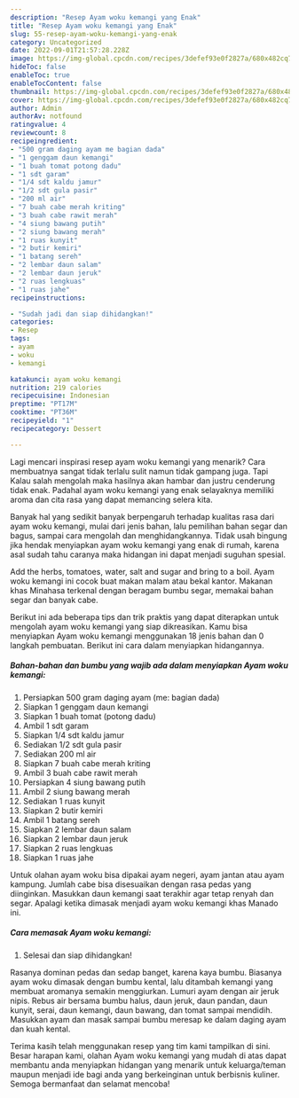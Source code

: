 ```yaml
---
description: "Resep Ayam woku kemangi yang Enak"
title: "Resep Ayam woku kemangi yang Enak"
slug: 55-resep-ayam-woku-kemangi-yang-enak
category: Uncategorized
date: 2022-09-01T21:57:28.228Z
image: https://img-global.cpcdn.com/recipes/3defef93e0f2827a/680x482cq70/ayam-woku-kemangi-foto-resep-utama.jpg
hideToc: false
enableToc: true
enableTocContent: false
thumbnail: https://img-global.cpcdn.com/recipes/3defef93e0f2827a/680x482cq70/ayam-woku-kemangi-foto-resep-utama.jpg
cover: https://img-global.cpcdn.com/recipes/3defef93e0f2827a/680x482cq70/ayam-woku-kemangi-foto-resep-utama.jpg
author: Admin
authorAv: notfound
ratingvalue: 4
reviewcount: 8
recipeingredient:
- "500 gram daging ayam me bagian dada"
- "1 genggam daun kemangi"
- "1 buah tomat potong dadu"
- "1 sdt garam"
- "1/4 sdt kaldu jamur"
- "1/2 sdt gula pasir"
- "200 ml air"
- "7 buah cabe merah kriting"
- "3 buah cabe rawit merah"
- "4 siung bawang putih"
- "2 siung bawang merah"
- "1 ruas kunyit"
- "2 butir kemiri"
- "1 batang sereh"
- "2 lembar daun salam"
- "2 lembar daun jeruk"
- "2 ruas lengkuas"
- "1 ruas jahe"
recipeinstructions:

- "Sudah jadi dan siap dihidangkan!"
categories:
- Resep
tags:
- ayam
- woku
- kemangi

katakunci: ayam woku kemangi 
nutrition: 219 calories
recipecuisine: Indonesian
preptime: "PT17M"
cooktime: "PT36M"
recipeyield: "1"
recipecategory: Dessert

---
```



Lagi mencari inspirasi resep ayam woku kemangi yang menarik? Cara membuatnya sangat tidak terlalu sulit namun tidak gampang juga. Tapi Kalau salah mengolah maka hasilnya akan hambar dan justru cenderung tidak enak. Padahal ayam woku kemangi yang enak selayaknya memiliki aroma dan cita rasa yang dapat memancing selera kita.


Banyak hal yang sedikit banyak berpengaruh terhadap kualitas rasa dari ayam woku kemangi, mulai dari jenis bahan, lalu pemilihan bahan segar dan bagus, sampai cara mengolah dan menghidangkannya. Tidak usah bingung jika hendak menyiapkan ayam woku kemangi yang enak di rumah, karena asal sudah tahu caranya maka hidangan ini dapat menjadi suguhan spesial.

Add the herbs, tomatoes, water, salt and sugar and bring to a boil. Ayam woku kemangi ini cocok buat makan malam atau bekal kantor. Makanan khas Minahasa terkenal dengan beragam bumbu segar, memakai bahan segar dan banyak cabe.


Berikut ini ada beberapa tips dan trik praktis yang dapat diterapkan untuk mengolah ayam woku kemangi yang siap dikreasikan. Kamu bisa menyiapkan Ayam woku kemangi menggunakan 18 jenis bahan dan 0 langkah pembuatan. Berikut ini cara dalam menyiapkan hidangannya.

<!--inarticleads1-->

##### Bahan-bahan dan bumbu yang wajib ada dalam menyiapkan Ayam woku kemangi:

1. Persiapkan 500 gram daging ayam (me: bagian dada)
1. Siapkan 1 genggam daun kemangi
1. Siapkan 1 buah tomat (potong dadu)
1. Ambil 1 sdt garam
1. Siapkan 1/4 sdt kaldu jamur
1. Sediakan 1/2 sdt gula pasir
1. Sediakan 200 ml air
1. Siapkan 7 buah cabe merah kriting
1. Ambil 3 buah cabe rawit merah
1. Persiapkan 4 siung bawang putih
1. Ambil 2 siung bawang merah
1. Sediakan 1 ruas kunyit
1. Siapkan 2 butir kemiri
1. Ambil 1 batang sereh
1. Siapkan 2 lembar daun salam
1. Siapkan 2 lembar daun jeruk
1. Siapkan 2 ruas lengkuas
1. Siapkan 1 ruas jahe


Untuk olahan ayam woku bisa dipakai ayam negeri, ayam jantan atau ayam kampung. Jumlah cabe bisa disesuaikan dengan rasa pedas yang diinginkan. Masukkan daun kemangi saat terakhir agar tetap renyah dan segar. Apalagi ketika dimasak menjadi ayam woku kemangi khas Manado ini. 

<!--inarticleads2-->

##### Cara memasak Ayam woku kemangi:


1. Selesai dan siap dihidangkan!

Rasanya dominan pedas dan sedap banget, karena kaya bumbu. Biasanya ayam woku dimasak dengan bumbu kental, lalu ditambah kemangi yang membuat aromanya semakin menggiurkan. Lumuri ayam dengan air jeruk nipis. Rebus air bersama bumbu halus, daun jeruk, daun pandan, daun kunyit, serai, daun kemangi, daun bawang, dan tomat sampai mendidih. Masukkan ayam dan masak sampai bumbu meresap ke dalam daging ayam dan kuah kental. 

Terima kasih telah menggunakan resep yang tim kami tampilkan di sini. Besar harapan kami, olahan Ayam woku kemangi yang mudah di atas dapat membantu anda menyiapkan hidangan yang menarik untuk keluarga/teman maupun menjadi ide bagi anda yang berkeinginan untuk berbisnis kuliner. Semoga bermanfaat dan selamat mencoba!
